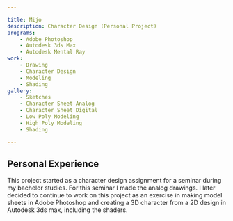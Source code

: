 ```yaml
---

title: Mijo
description: Character Design (Personal Project)
programs:
    - Adobe Photoshop
    - Autodesk 3ds Max
    - Autodesk Mental Ray
work:
    - Drawing
    - Character Design
    - Modeling
    - Shading
gallery:
    - Sketches
    - Character Sheet Analog
    - Character Sheet Digital
    - Low Poly Modeling
    - High Poly Modeling
    - Shading

---
```


## Personal Experience
This project started as a character design assignment for a seminar during my bachelor studies. For this seminar I made
the analog drawings. I later decided to continue to work on this project as an exercise in making model sheets in Adobe
Photoshop and creating a 3D character from a 2D design in Autodesk 3ds max, including the shaders.
